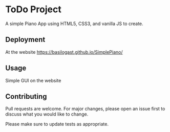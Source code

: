 # ToDo Project
A simple Piano App using HTML5, CSS3, and vanilla JS to create.

## Deployment
At the website https://basilogast.github.io/SimplePiano/

## Usage
Simple GUI on the website

## Contributing
Pull requests are welcome. For major changes, please open an issue first to discuss what you would like to change.

Please make sure to update tests as appropriate.

